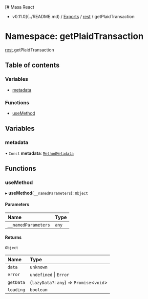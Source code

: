 [# Masa React
 - v0.11.0](../README.md) / [Exports](../modules.md) / [rest](rest.md) / getPlaidTransaction

# Namespace: getPlaidTransaction

[rest](rest.md).getPlaidTransaction

## Table of contents

### Variables

- [metadata](rest.getPlaidTransaction.md#metadata)

### Functions

- [useMethod](rest.getPlaidTransaction.md#usemethod)

## Variables

### metadata

• `Const` **metadata**: [`MethodMetadata`](../interfaces/rest.MethodMetadata.md)

## Functions

### useMethod

▸ **useMethod**(`__namedParameters`): `Object`

#### Parameters

| Name | Type |
| :------ | :------ |
| `__namedParameters` | `any` |

#### Returns

`Object`

| Name | Type |
| :------ | :------ |
| `data` | `unknown` |
| `error` | `undefined` \| `Error` |
| `getData` | (`lazyData?`: `any`) => `Promise`<`void`\> |
| `loading` | `boolean` |
